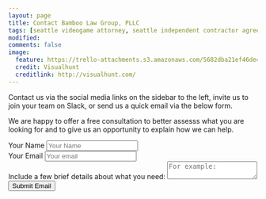 ```yaml
---
layout: page
title: Contact Bamboo Law Group, PLLC
tags: [seattle videogame attorney, seattle independent contractor agreement, seattle esports visa, esports attorney, game dev attorney ]
modified: 
comments: false
image:
  feature: https://trello-attachments.s3.amazonaws.com/5682dba21ef46de42206db55/3200x2144/eb57a8280737109e49e365f44f572416/people-apple-iphone-writing.jpg
  credit: Visualhunt
  creditlink: http://visualhunt.com/
---
```

Contact us via the social media links on the sidebar to the left, invite us to join your team on Slack, or send us a quick email via the below form. 


We are happy to offer a free consultation to better assesss what you are looking for and to give us an opportunity to explain how we can help.

<form action="//formspree.io/contact@bamboolawgroup.com" method="POST">
  <div class="fifty">
    <label for="name"> Your Name </label>
    <input type="text" name="name" placeholder="Your Name" id="name">
  </div>
  <div class="fifty">
    <label for="email"> Your Email </label>
    <input type="text" name="_replyto" placeholder="Your email" id="email"/>
  </div>
  <input type="hidden" name="_next" value="{{ site.url }}/thanks/" />
  <input type="hidden" name="_subject" value="New submission!" class="fifty"/>
  <label for="subject"> Include a few brief details about what you need: </label>
  <textarea placeholder="For example: "My game company needs NDAs and Independent Contractor Agreements drafted", or "Can you help me register my business or eSports team as an LLC?" " class="textbox-sizing" id="subject"></textarea>
  <input type="submit" value="Submit Email" class="btn halvsies">
</form> 

